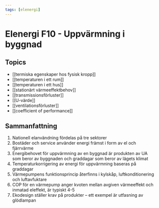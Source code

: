 ```yaml
---
tags: [elenergi]
---
```

# Elenergi F10 - Uppvärmning i byggnad

## Topics
- [[termiska egenskaper hos fysisk kropp]]
- [[temperaturen i ett rum]]
- [[temperaturen i ett hus]]
- [[stationärt värmeeffektbehov]]
- [[transmissionsförluster]]
- [[U-värde]]
- [[ventilationsförluster]]
- [[coefficient of performance]]

## Sammanfattning
1. Nationell elanvändning fördelas på tre sektorer  
2. Bostäder och service använder energi främst i form av el och  
fjärrvärme  
3. Energibehovet för uppvärmning av en byggnad är produkten av UA  
som beror av byggnaden och graddagar som beror av lägets klimat  
4. Temperaturkorrigering av energi för uppvärmning baseras på  
graddagar  
5. Värmepumpens funktionsprincip återfinns i kylskåp, luftkonditionering  
och luftavfuktare  
6. COP för en värmepump anger kvoten mellan avgiven värmeeffekt och  
inmatad eleffekt, är typiskt 4-5  
7. Ekodesign ställer krav på produkter – ett exempel är utfasning av  
glödlampan